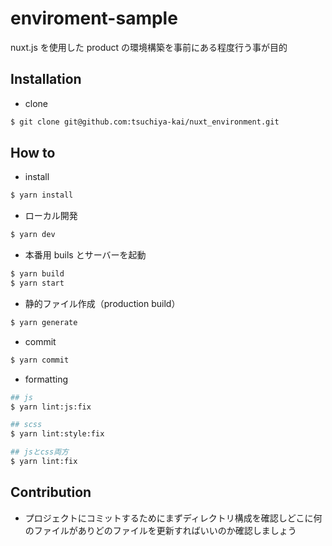 # enviroment-sample

nuxt.js を使用した product の環境構築を事前にある程度行う事が目的

## Installation

- clone

```bash
$ git clone git@github.com:tsuchiya-kai/nuxt_environment.git
```

## How to

- install

```bash
$ yarn install
```

- ローカル開発

```bash
$ yarn dev
```

- 本番用 buils とサーバーを起動

```bash
$ yarn build
$ yarn start
```

- 静的ファイル作成（production build）

```bash
$ yarn generate
```

- commit

```bash
$ yarn commit
```

- formatting

```bash
## js
$ yarn lint:js:fix

## scss
$ yarn lint:style:fix

## jsとcss両方
$ yarn lint:fix
```

## Contribution

- プロジェクトにコミットするためにまずディレクトリ構成を確認しどこに何のファイルがありどのファイルを更新すればいいのか確認しましょう
